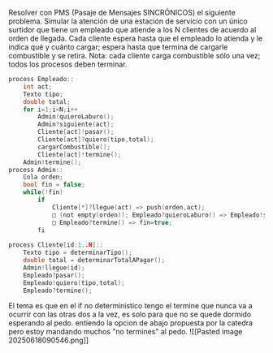 Resolver con PMS (Pasaje de Mensajes SINCRÓNICOS) el siguiente problema. Simular la atención de una estación de servicio con un único surtidor que tiene un empleado que atiende a los N clientes de acuerdo al orden de llegada. Cada cliente espera hasta que el empleado lo atienda y le indica qué y cuánto cargar; espera hasta que termina de cargarle combustible y se retira. Nota: cada cliente carga combustible sólo una vez; todos los procesos deben terminar.

```c
process Empleado::
	int act; 
	Texto tipo;
	double total;
	for i=1;i<N;i++
		Admin!quieroLaburo();
		Admin?siguiente(act);
		Cliente[act]!pasar();
		Cliente[act]?quiero(tipo,total);
		cargarCombustible();
		Cliente[act]!termine();
	Admin!termine();	
process Admin::
	Cola orden;
	bool fin = false;
	while(!fin)
		if
			Cliente[*]?llegue(act) => push(orden,act);
			□ (not empty(orden)); Empleado?quieroLaburo() => Empleado!siguiente(pop(orden))
			□ Empleado?termine() => fin=true;
		fi
			
process Cliente[id:1..N]::
	Texto tipo = determinarTipo();
	double total = determinarTotalAPagar();
	Admin!llegue(id);
	Empleado?pasar();
	Empleado!quiero(tipo,total);
	Empleado?termine();
```
El tema es que en el if no deterministico tengo el termine que nunca va a ocurrir con las otras dos a la vez, es solo para que no se quede dormido esperando al pedo.
entiendo la opcion de abajo propuesta por la catedra pero estoy mandando muchos "no termines" al pedo.
![[Pasted image 20250618090546.png]]